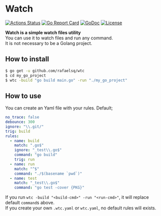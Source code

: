 # Watch

[![Actions Status](https://github.com/rafaelsq/wtc/workflows/tests/badge.svg)](https://github.com/rafaelsq/wtc/actions)
[![Go Report Card](https://goreportcard.com/badge/github.com/rafaelsq/wtc)](https://goreportcard.com/report/github.com/rafaelsq/wtc)
[![GoDoc](https://godoc.org/github.com/rafaelsq/wtc?status.svg)](https://godoc.org/github.com/rafaelsq/wtc)
[![License](https://img.shields.io/badge/license-MIT-blue.svg)](https://opensource.org/licenses/MIT)

**Watch is a simple watch files utility**  
You can use it to watch files and run any command.  
It is not necessary to be a Golang project.  

## How to install

```bash
$ go get -u github.com/rafaelsq/wtc
$ cd my_go_project
$ wtc -build "go build main.go" -run "./my_go_project"
```

## How to use

You can create an Yaml file with your rules.
Default;

```yaml
no_trace: false
debounce: 300
ignore: "\\.git/"
trig: build
rules:
  - name: build
    match: ".go$"
    ignore: "_test\\.go$"
    command: "go build"
    trig: run
  - name: run
    match: "^$"
    command: "./$(basename `pwd`)"
  - name: test
    match: "_test\\.go$"
    command: "go test -cover {PKG}"
```

If you run `wtc -build "<build-cmd>" -run "<run-cmd>"`, it will replace default `command`s above.  
If you create your own `.wtc.yaml` or `wtc.yaml`, no default rules will exists.
